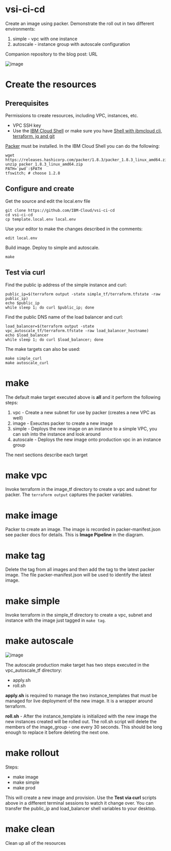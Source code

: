 # vsi-ci-cd
Create an image using packer.  Demonstrate the roll out in two different environments:
1. simple - vpc with one instance
2. autoscale - instance group with autoscale configuration

Companion repository to the blog post: URL

![image](https://user-images.githubusercontent.com/6932057/188900788-18736f50-1ffe-4975-929e-cdd5df2b389c.png)


# Create the resources

## Prerequisites 
Permissions to create resources, including VPC, instances, etc.
- VPC SSH key
- Use the [IBM Cloud Shell](https://cloud.ibm.com/shell) or make sure you have [Shell with ibmcloud cli, terraform, jq and git](https://cloud.ibm.com/docs/solution-tutorials?topic=solution-tutorials-tutorials)

[Packer](https://www.packer.io/downloads) must be installed. In the IBM Cloud Shell you can do the following:
```
wget https://releases.hashicorp.com/packer/1.8.3/packer_1.8.3_linux_amd64.zip
unzip packer_1.8.3_linux_amd64.zip
PATH=`pwd`:$PATH
tfswitch; # choose 1.2.8
```

## Configure and create

Get the source and edit the local.env file
```
git clone https://github.com/IBM-Cloud/vsi-ci-cd
cd vsi-ci-cd
cp template.local.env local.env
```

Use your editor to make the changes described in the comments:
```
edit local.env
```

Build image.  Deploy to simple and autoscale.
```
make
```

## Test via curl
Find the public ip address of the simple instance and curl:
```
public_ip=$(terraform output -state simple_tf/terraform.tfstate -raw public_ip)
echo $public_ip
while sleep 1; do curl $public_ip; done
```

Find the public DNS name of the load balancer and curl:
```
load_balancer=$(terraform output -state vpc_autoscale_tf/terraform.tfstate -raw load_balancer_hostname)
echo $load_balancer
while sleep 1; do curl $load_balancer; done
```

The make targets can also be used:
```
make simple_curl
make autoscale_curl
```

# make
The default make target executed above is **all** and it perform the following steps:
1. vpc - Create a new subnet for use by packer (creates a new  VPC as well)
1. image - Exeuctes packer to create a new image
1. simple - Deploys the new image on an instance to a simple VPC, you can ssh into the instance and look around
1. autoscale - Deploys the new image onto production vpc in an instance group

The next sections describe each target

# make vpc
Invoke terraform in the image_tf directory to create a vpc and subnet for packer.  The `terraform output` captures the packer variables.

# make image
Packer to create an image.  The image is recorded in packer-manifest.json see packer docs for details. This is **Image Pipeline** in the diagram.

# make tag
Delete the tag from all images and then add the tag to the latest packer image.  The file packer-manifest.json will be used to identify the latest image.

# make simple
Invoke terraform in the simple_tf directory to create a vpc, subnet and instance with the image just tagged in `make tag`.

# make autoscale
![image](https://user-images.githubusercontent.com/6932057/188898113-6c9743ce-0590-407c-bc8d-6b16fdf699a3.png)

The autoscale production make target has two steps executed in the vpc_autoscale_tf directory:
- apply.sh
- roll.sh

**apply.sh** is required to manage the two instance_templates that must be managed for live deployment of the new image.  It is a wrapper around terraform.

**roll.sh** - After the instance_template is initialized with the new image the new instances created will be rolled out.  The roll.sh script will delete the members of the image_group - one every 30 seconds.  This should be long enough to replace it before deleting the next one.

# make rollout
Steps:
- make image
- make simple
- make prod

This will create a new image and provision.  Use the **Test via curl** scripts above in a different terminal sessions to watch it change over.  You can transfer the public_ip and load_balancer shell variables to your desktop.

# make clean
Clean up all of the resources